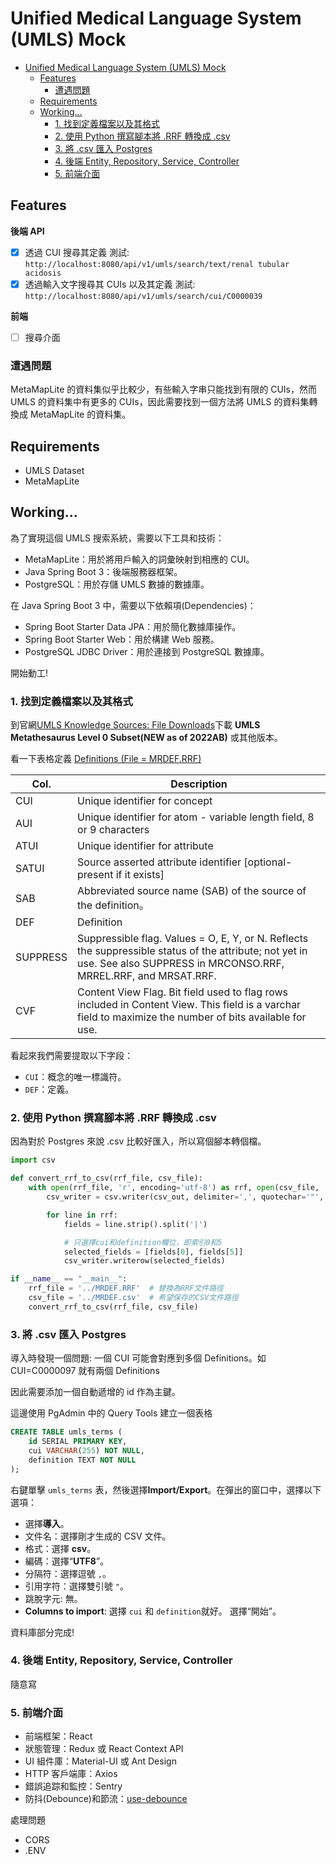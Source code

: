 # Unified Medical Language System (UMLS) Mock

- [Unified Medical Language System (UMLS) Mock](#unified-medical-language-system-umls-mock)
  - [Features](#features)
    - [遭遇問題](#遭遇問題)
  - [Requirements](#requirements)
  - [Working...](#working)
    - [1. 找到定義檔案以及其格式](#1-找到定義檔案以及其格式)
    - [2. 使用 Python 撰寫腳本將 .RRF 轉換成 .csv](#2-使用-python-撰寫腳本將-rrf-轉換成-csv)
    - [3. 將 .csv 匯入 Postgres](#3-將-csv-匯入-postgres)
    - [4. 後端 Entity, Repository, Service, Controller](#4-後端-entity-repository-service-controller)
    - [5. 前端介面](#5-前端介面)

## Features

**後端 API**

- [x] 透過 CUI 搜尋其定義
      測試: `http://localhost:8080/api/v1/umls/search/text/renal tubular acidosis`
- [x] 透過輸入文字搜尋其 CUIs 以及其定義
      測試: `http://localhost:8080/api/v1/umls/search/cui/C0000039`

**前端**

- [ ] 搜尋介面

### 遭遇問題

MetaMapLite 的資料集似乎比較少，有些輸入字串只能找到有限的 CUIs，然而 UMLS 的資料集中有更多的 CUIs，因此需要找到一個方法將 UMLS 的資料集轉換成 MetaMapLite 的資料集。

## Requirements

- UMLS Dataset
- MetaMapLite

## Working...

為了實現這個 UMLS 搜索系統，需要以下工具和技術：

- MetaMapLite：用於將用戶輸入的詞彙映射到相應的 CUI。
- Java Spring Boot 3：後端服務器框架。
- PostgreSQL：用於存儲 UMLS 數據的數據庫。

在 Java Spring Boot 3 中，需要以下依賴項(Dependencies)：

- Spring Boot Starter Data JPA：用於簡化數據庫操作。
- Spring Boot Starter Web：用於構建 Web 服務。
- PostgreSQL JDBC Driver：用於連接到 PostgreSQL 數據庫。

開始動工!

### 1. 找到定義檔案以及其格式

到官網[UMLS Knowledge Sources: File Downloads](https://www.nlm.nih.gov/research/umls/licensedcontent/umlsknowledgesources.html)下載 **UMLS Metathesaurus Level 0 Subset(NEW as of 2022AB)** 或其他版本。

看一下表格定義 [Definitions (File = MRDEF.RRF)](https://www.ncbi.nlm.nih.gov/books/NBK9685/table/ch03.T.definitions_file_mrdef_rrf/?report=objectonly)

| Col.     | Description                                                                                                                                                               |
| -------- | ------------------------------------------------------------------------------------------------------------------------------------------------------------------------- |
| CUI      | Unique identifier for concept                                                                                                                                             |
| AUI      | Unique identifier for atom - variable length field, 8 or 9 characters                                                                                                     |
| ATUI     | Unique identifier for attribute                                                                                                                                           |
| SATUI    | Source asserted attribute identifier [optional-present if it exists]                                                                                                      |
| SAB      | Abbreviated source name (SAB) of the source of the definition。                                                                                                           |
| DEF      | Definition                                                                                                                                                                |
| SUPPRESS | Suppressible flag. Values = O, E, Y, or N. Reflects the suppressible status of the attribute; not yet in use. See also SUPPRESS in MRCONSO.RRF, MRREL.RRF, and MRSAT.RRF. |
| CVF      | Content View Flag. Bit field used to flag rows included in Content View. This field is a varchar field to maximize the number of bits available for use.                  |

看起來我們需要提取以下字段：

- `CUI`：概念的唯一標識符。
- `DEF`：定義。

### 2. 使用 Python 撰寫腳本將 .RRF 轉換成 .csv

因為對於 Postgres 來說 .csv 比較好匯入，所以寫個腳本轉個檔。

```python
import csv

def convert_rrf_to_csv(rrf_file, csv_file):
    with open(rrf_file, 'r', encoding='utf-8') as rrf, open(csv_file, 'w', encoding='utf-8', newline='') as csv_out:
        csv_writer = csv.writer(csv_out, delimiter=',', quotechar='"', quoting=csv.QUOTE_MINIMAL)

        for line in rrf:
            fields = line.strip().split('|')

            # 只選擇cui和definition欄位，即索引0和5
            selected_fields = [fields[0], fields[5]]
            csv_writer.writerow(selected_fields)

if __name__ == "__main__":
    rrf_file = '../MRDEF.RRF'  # 替換為RRF文件路徑
    csv_file = '../MRDEF.csv'  # 希望保存的CSV文件路徑
    convert_rrf_to_csv(rrf_file, csv_file)
```

### 3. 將 .csv 匯入 Postgres

導入時發現一個問題: 一個 CUI 可能會對應到多個 Definitions。如 CUI=C0000097 就有兩個 Definitions

因此需要添加一個自動遞增的 id 作為主鍵。

這邊使用 PgAdmin 中的 Query Tools 建立一個表格

```sql
CREATE TABLE umls_terms (
    id SERIAL PRIMARY KEY,
    cui VARCHAR(255) NOT NULL,
    definition TEXT NOT NULL
);
```

右鍵單擊 `umls_terms` 表，然後選擇**Import/Export**。在彈出的窗口中，選擇以下選項：

- 選擇**導入**。
- 文件名：選擇剛才生成的 CSV 文件。
- 格式：選擇 **csv**。
- 編碼：選擇“**UTF8**”。
- 分隔符：選擇逗號 `,`。
- 引用字符：選擇雙引號 `"`。
- 跳脫字元: 無。
- **Columns to import**: 選擇 `cui` 和 `definition`就好。
  選擇“開始”。

資料庫部分完成!

### 4. 後端 Entity, Repository, Service, Controller

隨意寫

### 5. 前端介面

- 前端框架：React
- 狀態管理：Redux 或 React Context API
- UI 組件庫：Material-UI 或 Ant Design
- HTTP 客戶端庫：Axios
- 錯誤追踪和監控：Sentry
- 防抖(Debounce)和節流：[use-debounce](https://www.npmjs.com/package/use-debounce)

處理問題

- CORS
- .ENV
